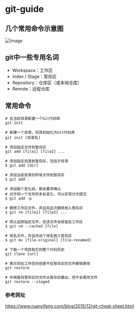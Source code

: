 # git-guide

## 几个常用命令示意图

![image](https://user-images.githubusercontent.com/3445260/215679717-b3e2fd85-738d-436b-af40-701a38649aa5.png)


## git中一些专用名词

- Workspace：工作区
- Index / Stage：暂存区
- Repository：仓库区（或本地仓库）
- Remote：远程仓库

## 常用命令

```
# 在当前目录新建一个Git代码库
git init

# 新建一个目录，将其初始化为Git代码库
git init [目录名]

# 添加指定文件到暂存区
git add [file1] [file2] ...

# 添加指定目录到暂存区，包括子目录
$ git add [dir]

# 添加当前目录的所有文件到暂存区
$ git add .

# 添加每个变化前，都会要求确认
# 对于同一个文件的多处变化，可以实现分次提交
$ git add -p

# 删除工作区文件，并且将这次删除放入暂存区
$ git rm [file1] [file2] ...

# 停止追踪指定文件，但该文件会保留在工作区
$ git rm --cached [file]

# 改名文件，并且将这个改名放入暂存区
$ git mv [file-original] [file-renamed]

# 下载一个项目和它的整个代码历史
git clone [url]

# 表示将在工作空间但是不在暂存区的文件撤销更改
git restore 

# 作用是将暂存区的文件从暂存区撤出，但不会更改文件
git restore --staged
```

### 参考网址

https://www.ruanyifeng.com/blog/2015/12/git-cheat-sheet.html

